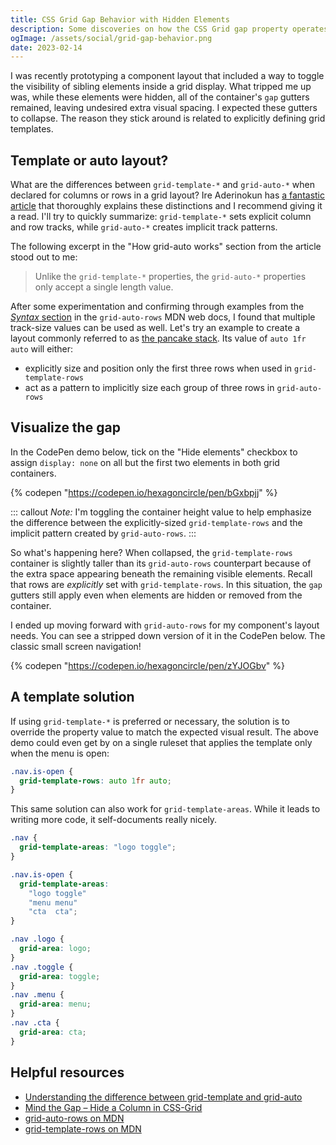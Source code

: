 ```yaml
---
title: CSS Grid Gap Behavior with Hidden Elements
description: Some discoveries on how the CSS Grid gap property operates when hiding items in grid-template and grid-auto layouts.
ogImage: /assets/social/grid-gap-behavior.png
date: 2023-02-14
---
```


I was recently prototyping a component layout that included a way to toggle the visibility of sibling elements inside a grid display. What tripped me up was, while these elements were hidden, all of the container's `gap` gutters remained, leaving undesired extra visual spacing. I expected these gutters to collapse. The reason they stick around is related to explicitly defining grid templates.

## Template or auto layout?

What are the differences between `grid-template-*` and `grid-auto-*` when declared for columns or rows in a grid layout? Ire Aderinokun has [a fantastic article](https://bitsofco.de/understanding-the-difference-between-grid-template-and-grid-auto/) that thoroughly explains these distinctions and I recommend giving it a read. I'll try to quickly summarize: `grid-template-*` sets explicit column and row tracks, while `grid-auto-*` creates implicit track patterns.

The following excerpt in the "How grid-auto works" section from the article stood out to me:

> Unlike the `grid-template-*` properties, the `grid-auto-*` properties only accept a single length value.

After some experimentation and confirming through examples from the [_Syntax_ section](https://developer.mozilla.org/en-US/docs/Web/CSS/grid-auto-rows#syntax) in the `grid-auto-rows` MDN web docs, I found that multiple track-size values can be used as well. Let's try an example to create a layout commonly referred to as [the pancake stack](https://web.dev/patterns/layout/pancake-stack/). Its value of `auto 1fr auto` will either:

- explicitly size and position only the first three rows when used in `grid-template-rows`
- act as a pattern to implicitly size each group of three rows in `grid-auto-rows`

## Visualize the gap

In the CodePen demo below, tick on the "Hide elements" checkbox to assign `display: none` on all but the first two elements in both grid containers.

{% codepen "https://codepen.io/hexagoncircle/pen/bGxbpjj" %}

::: callout
_Note:_ I'm toggling the container height value to help emphasize the difference between the explicitly-sized `grid-template-rows` and the implicit pattern created by `grid-auto-rows`.
:::

So what's happening here? When collapsed, the `grid-template-rows` container is slightly taller than its `grid-auto-rows` counterpart because of the extra space appearing beneath the remaining visible elements. Recall that rows are _explicitly_ set with `grid-template-rows`. In this situation, the `gap` gutters still apply even when elements are hidden or removed from the container.

I ended up moving forward with `grid-auto-rows` for my component's layout needs. You can see a stripped down version of it in the CodePen below. The classic small screen navigation!

{% codepen "https://codepen.io/hexagoncircle/pen/zYJOGbv" %}

## A template solution

If using `grid-template-*` is preferred or necessary, the solution is to override the property value to match the expected visual result. The above demo could even get by on a single ruleset that applies the template only when the menu is open:

```css
.nav.is-open {
  grid-template-rows: auto 1fr auto;
}
```

This same solution can also work for `grid-template-areas`. While it leads to writing more code, it self-documents really nicely.

```css
.nav {
  grid-template-areas: "logo toggle";
}

.nav.is-open {
  grid-template-areas:
    "logo toggle"
    "menu menu"
    "cta  cta";
}

.nav .logo {
  grid-area: logo;
}
.nav .toggle {
  grid-area: toggle;
}
.nav .menu {
  grid-area: menu;
}
.nav .cta {
  grid-area: cta;
}
```

## Helpful resources

- [Understanding the difference between grid-template and grid-auto](https://bitsofco.de/understanding-the-difference-between-grid-template-and-grid-auto/)
- [Mind the Gap – Hide a Column in CSS-Grid](https://marcus-obst.de/blog/mid-the-gap-hide-a-column-in-css-grid)
- [grid-auto-rows on MDN](https://developer.mozilla.org/en-US/docs/Web/CSS/grid-auto-rows)
- [grid-template-rows on MDN](https://developer.mozilla.org/en-US/docs/Web/CSS/grid-template-rows)
